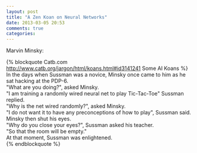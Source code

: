 ```yaml
---
layout: post
title: "A Zen Koan on Neural Networks"
date: 2013-03-05 20:53
comments: true
categories: 
---
```


Marvin Minsky:

{% blockquote Catb.com http://www.catb.org/jargon/html/koans.html#id3141241 Some AI Koans %}
In the days when Sussman was a novice, Minsky once came to him as he sat hacking at the PDP-6.  
"What are you doing?", asked Minsky.  
"I am training a randomly wired neural net to play Tic-Tac-Toe" Sussman replied.  
"Why is the net wired randomly?", asked Minsky.  
"I do not want it to have any preconceptions of how to play", Sussman said.  
Minsky then shut his eyes.  
"Why do you close your eyes?", Sussman asked his teacher.  
"So that the room will be empty."  
At that moment, Sussman was enlightened.  
{% endblockquote %}
